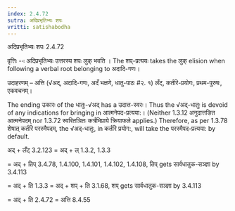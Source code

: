 ```yaml
---
index: 2.4.72
sutra: अदिप्रभृतिभ्यः शपः
vritti: satishabodha
---
```



 अदिप्रभृतिभ्यः शपः 2.4.72 

वृत्तिः --ः अदिप्रभृतिभ्यः उत्तरस्य शपः लुक् भवति । The शप्-प्रत्ययः takes the लुक् elision when following a verbal root belonging to अदादि-गणः। 


उदाहरणम् – अत्ति (√अद्, अदादि-गणः, अदँ भक्षणे, धातु-पाठः #२. १) लँट्, कर्तरि-प्रयोगः, प्रथम-पुरुषः, एकवचनम्। 

The ending उकारः of the धातुः-√अद् has a उदात्त-स्वरः। Thus the √अद्-धातुः is devoid of any indications for bringing in आत्मनेपद-प्रत्यया:। (Neither 1.3.12 अनुदात्तङित आत्मनेपदम् nor 1.3.72 स्वरितञितः कर्त्रभिप्राये क्रियाफले applies.) Therefore, as per 1.3.78 शेषात् कर्तरि परस्मैपदम्, the √अद्-धातुः, in कर्तरि प्रयोग:, will take the परस्मैपद-प्रत्यया: by default. 


अद् + लँट् 3.2.123 = अद् + ल् 1.3.2, 1.3.3 

= अद् + तिप् 3.4.78, 1.4.100, 1.4.101, 1.4.102, 1.4.108, तिप् gets सार्वधातुक-सञ्ज्ञा by 3.4.113 

= अद् + ति 1.3.3 = अद् + शप् + ति 3.1.68, शप् gets सार्वधातुक-सञ्ज्ञा by 3.4.113 

= अद् + ति 2.4.72 = अत्ति 8.4.55 


